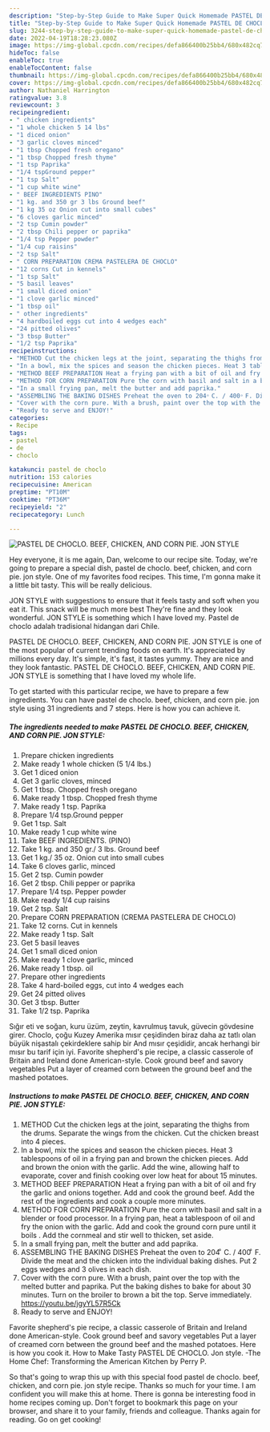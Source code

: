 ```yaml
---
description: "Step-by-Step Guide to Make Super Quick Homemade PASTEL DE CHOCLO. BEEF, CHICKEN, AND CORN PIE. JON STYLE"
title: "Step-by-Step Guide to Make Super Quick Homemade PASTEL DE CHOCLO. BEEF, CHICKEN, AND CORN PIE. JON STYLE"
slug: 3244-step-by-step-guide-to-make-super-quick-homemade-pastel-de-choclo-beef-chicken-and-corn-pie-jon-style
date: 2022-04-19T18:28:23.080Z
image: https://img-global.cpcdn.com/recipes/defa866400b25bb4/680x482cq70/pastel-de-choclo-beef-chicken-and-corn-pie-jon-style-recipe-main-photo.jpg
hideToc: false
enableToc: true
enableTocContent: false
thumbnail: https://img-global.cpcdn.com/recipes/defa866400b25bb4/680x482cq70/pastel-de-choclo-beef-chicken-and-corn-pie-jon-style-recipe-main-photo.jpg
cover: https://img-global.cpcdn.com/recipes/defa866400b25bb4/680x482cq70/pastel-de-choclo-beef-chicken-and-corn-pie-jon-style-recipe-main-photo.jpg
author: Nathaniel Harrington
ratingvalue: 3.8
reviewcount: 3
recipeingredient:
- " chicken ingredients"
- "1 whole chicken 5 14 lbs"
- "1 diced onion"
- "3 garlic cloves minced"
- "1 tbsp Chopped fresh oregano"
- "1 tbsp Chopped fresh thyme"
- "1 tsp Paprika"
- "1/4 tspGround pepper"
- "1 tsp Salt"
- "1 cup white wine"
- " BEEF INGREDIENTS PINO"
- "1 kg. and 350 gr 3 lbs Ground beef"
- "1 kg 35 oz Onion cut into small cubes"
- "6 cloves garlic minced"
- "2 tsp Cumin powder"
- "2 tbsp Chili pepper or paprika"
- "1/4 tsp Pepper powder"
- "1/4 cup raisins"
- "2 tsp Salt"
- " CORN PREPARATION CREMA PASTELERA DE CHOCLO"
- "12 corns Cut in kennels"
- "1 tsp Salt"
- "5 basil leaves"
- "1 small diced onion"
- "1 clove garlic minced"
- "1 tbsp oil"
- " other ingredients"
- "4 hardboiled eggs cut into 4 wedges each"
- "24 pitted olives"
- "3 tbsp Butter"
- "1/2 tsp Paprika"
recipeinstructions:
- "METHOD Cut the chicken legs at the joint, separating the thighs from the drums. Separate the wings from the chicken. Cut the chicken breast into 4 pieces."
- "In a bowl, mix the spices and season the chicken pieces. Heat 3 tablespoons of oil in a frying pan and brown the chicken pieces. Add and brown the onion with the garlic. Add the wine, allowing half to evaporate, cover and finish cooking over low heat for about 15 minutes."
- "METHOD BEEF PREPARATION Heat a frying pan with a bit of oil and fry the garlic and onions together. Add and cook the ground beef. Add the rest of the ingredients and cook a couple more minutes."
- "METHOD FOR CORN PREPARATION Pure the corn with basil and salt in a blender or food processor. In a frying pan, heat a tablespoon of oil and fry the onion with the garlic. Add and cook the ground corn pure until it boils . Add the cornmeal and stir well to thicken, set aside."
- "In a small frying pan, melt the butter and add paprika."
- "ASSEMBLING THE BAKING DISHES Preheat the oven to 204 ͦ C. / 400 ͦ F. Divide the meat and the chicken into the individual baking dishes. Put 2 eggs wedges and 3 olives in each dish."
- "Cover with the corn pure. With a brush, paint over the top with the melted butter and paprika. Put the baking dishes to bake for about 30 minutes. Turn on the broiler to brown a bit the top. Serve immediately. https://youtu.be/jgyYL57R5Ck"
- "Ready to serve and ENJOY!"
categories:
- Recipe
tags:
- pastel
- de
- choclo

katakunci: pastel de choclo 
nutrition: 153 calories
recipecuisine: American
preptime: "PT10M"
cooktime: "PT36M"
recipeyield: "2"
recipecategory: Lunch

---
```



![PASTEL DE CHOCLO. BEEF, CHICKEN, AND CORN PIE. JON STYLE](https://img-global.cpcdn.com/recipes/defa866400b25bb4/680x482cq70/pastel-de-choclo-beef-chicken-and-corn-pie-jon-style-recipe-main-photo.jpg)

Hey everyone, it is me again, Dan, welcome to our recipe site. Today, we're going to prepare a special dish, pastel de choclo. beef, chicken, and corn pie. jon style. One of my favorites food recipes. This time, I'm gonna make it a little bit tasty. This will be really delicious.

JON STYLE with suggestions to ensure that it feels tasty and soft when you eat it. This snack will be much more best They&#39;re fine and they look wonderful. JON STYLE is something which I have loved my. Pastel de choclo adalah tradisional hidangan dari Chile.

PASTEL DE CHOCLO. BEEF, CHICKEN, AND CORN PIE. JON STYLE is one of the most popular of current trending foods on earth. It's appreciated by millions every day. It's simple, it's fast, it tastes yummy. They are nice and they look fantastic. PASTEL DE CHOCLO. BEEF, CHICKEN, AND CORN PIE. JON STYLE is something that I have loved my whole life.


To get started with this particular recipe, we have to prepare a few ingredients. You can have pastel de choclo. beef, chicken, and corn pie. jon style using 31 ingredients and 7 steps. Here is how you can achieve it.

<!--inarticleads1-->

##### The ingredients needed to make PASTEL DE CHOCLO. BEEF, CHICKEN, AND CORN PIE. JON STYLE:

1. Prepare  chicken ingredients
1. Make ready 1 whole chicken (5 1/4 lbs.)
1. Get 1 diced onion
1. Get 3 garlic cloves, minced
1. Get 1 tbsp. Chopped fresh oregano
1. Make ready 1 tbsp. Chopped fresh thyme
1. Make ready 1 tsp. Paprika
1. Prepare 1/4 tsp.Ground pepper
1. Get 1 tsp. Salt
1. Make ready 1 cup white wine
1. Take  BEEF INGREDIENTS. (PINO)
1. Take 1 kg. and 350 gr./ 3 lbs. Ground beef
1. Get 1 kg./ 35 oz. Onion cut into small cubes
1. Take 6 cloves garlic, minced
1. Get 2 tsp. Cumin powder
1. Get 2 tbsp. Chili pepper or paprika
1. Prepare 1/4 tsp. Pepper powder
1. Make ready 1/4 cup raisins
1. Get 2 tsp. Salt
1. Prepare  CORN PREPARATION (CREMA PASTELERA DE CHOCLO)
1. Take 12 corns. Cut in kennels
1. Make ready 1 tsp. Salt
1. Get 5 basil leaves
1. Get 1 small diced onion
1. Make ready 1 clove garlic, minced
1. Make ready 1 tbsp. oil
1. Prepare  other ingredients
1. Take 4 hard-boiled eggs, cut into 4 wedges each
1. Get 24 pitted olives
1. Get 3 tbsp. Butter
1. Take 1/2 tsp. Paprika


Sığır eti ve soğan, kuru üzüm, zeytin, kavrulmuş tavuk, güvecin gövdesine girer. Choclo, çoğu Kuzey Amerika mısır çeşidinden biraz daha az tatlı olan büyük nişastalı çekirdeklere sahip bir And mısır çeşididir, ancak herhangi bir mısır bu tarif için iyi. Favorite shepherd&#39;s pie recipe, a classic casserole of Britain and Ireland done American-style. Cook ground beef and savory vegetables Put a layer of creamed corn between the ground beef and the mashed potatoes. 

<!--inarticleads2-->

##### Instructions to make PASTEL DE CHOCLO. BEEF, CHICKEN, AND CORN PIE. JON STYLE:

1. METHOD Cut the chicken legs at the joint, separating the thighs from the drums. Separate the wings from the chicken. Cut the chicken breast into 4 pieces.
1. In a bowl, mix the spices and season the chicken pieces. Heat 3 tablespoons of oil in a frying pan and brown the chicken pieces. Add and brown the onion with the garlic. Add the wine, allowing half to evaporate, cover and finish cooking over low heat for about 15 minutes.
1. METHOD BEEF PREPARATION Heat a frying pan with a bit of oil and fry the garlic and onions together. Add and cook the ground beef. Add the rest of the ingredients and cook a couple more minutes.
1. METHOD FOR CORN PREPARATION Pure the corn with basil and salt in a blender or food processor. In a frying pan, heat a tablespoon of oil and fry the onion with the garlic. Add and cook the ground corn pure until it boils . Add the cornmeal and stir well to thicken, set aside.
1. In a small frying pan, melt the butter and add paprika.
1. ASSEMBLING THE BAKING DISHES Preheat the oven to 204 ͦ C. / 400 ͦ F. Divide the meat and the chicken into the individual baking dishes. Put 2 eggs wedges and 3 olives in each dish.
1. Cover with the corn pure. With a brush, paint over the top with the melted butter and paprika. Put the baking dishes to bake for about 30 minutes. Turn on the broiler to brown a bit the top. Serve immediately. https://youtu.be/jgyYL57R5Ck
1. Ready to serve and ENJOY!

Favorite shepherd&#39;s pie recipe, a classic casserole of Britain and Ireland done American-style. Cook ground beef and savory vegetables Put a layer of creamed corn between the ground beef and the mashed potatoes. Here is how you cook it. How to Make Tasty PASTEL DE CHOCLO. Jon style. -The Home Chef: Transforming the American Kitchen by Perry P. 

So that's going to wrap this up with this special food pastel de choclo. beef, chicken, and corn pie. jon style recipe. Thanks so much for your time. I am confident you will make this at home. There is gonna be interesting food in home recipes coming up. Don't forget to bookmark this page on your browser, and share it to your family, friends and colleague. Thanks again for reading. Go on get cooking!
